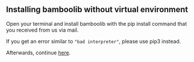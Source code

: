 ## Installing bamboolib without virtual environment

Open your terminal and install bamboolib with the pip install command that you received from us via mail.

If you get an error similar to `"bad interpreter"`, please use pip3 instead.

Afterwards, continue [here](https://github.com/tkrabel/bamboolib/blob/master/Installation.md#test-the-library).
